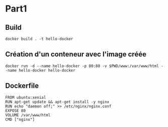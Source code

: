 # Part1

## Build

```
docker build . -t hello-docker
```

## Création d'un conteneur avec l'image créée

```
docker run -d --name hello-docker -p 80:80 -v $PWD/www:/var/www/html --name hello-docker hello-docker
```

## Dockerfile

```
FROM ubuntu:xenial
RUN apt-get update && apt-get install -y nginx
RUN echo "daemon off;" >> /etc/nginx/nginx.conf
EXPOSE 80
VOLUME /var/www/html
CMD ["nginx"]
```